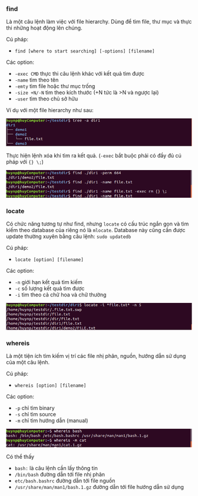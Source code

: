 ### find
Là một câu lệnh làm việc với file hierarchy. Dùng để tìm file, thư mục và thực thi những hoạt động lên chúng.

Cú pháp: 
- `find [where to start searching] [-options] [filename]`

Các option:
- `-exec CMD` thực thi câu lệnh khác với kết quả tìm được
- `-name` tìm theo tên
- `-emty` tìm file hoặc thư mục trống
- `-size +N/-N` tìm theo kích thước (+N tức là >N và ngược lại)
- `-user` tìm theo chủ sở hữu

Ví dụ với một file hierarchy như sau:

![Alt](https://raw.githubusercontent.com/huynp1999/huynp/master/pic/find1.png)

Thực hiện lệnh xóa khi tìm ra kết quả. (`-exec` bắt buộc phải có đầy đủ cú pháp với `{} \;`)

![Alt](https://raw.githubusercontent.com/huynp1999/huynp/master/pic/find2.png)

### locate
Có chức năng tương tự như find, nhưng `locate` có cấu trúc ngắn gọn và tìm kiếm theo database của riêng nó là `mlocate`. Database này cũng cần được update thường xuyên bằng câu lệnh:
`sudo updatedb`

Cú pháp:
- `locate [option] [filename]`

Các option:
- `-n` giới hạn kết quả tìm kiếm
- `-c` số lượng kết quả tìm được
- `-i` tìm theo cả chữ hoa và chữ thường

![Alt](https://raw.githubusercontent.com/huynp1999/huynp/master/pic/locate1.png)
### whereis
Là một tiện ích tìm kiếm vị trí các file nhị phân, nguồn, hướng dẫn sử dụng của một câu lệnh.

Cú pháp:
- `whereis [option] [filename]`

Các option:
- `-p` chỉ tìm binary
- `-s` chỉ tìm source
- `-m` chỉ tìm hướng dẫn (manual)

![Alt](https://raw.githubusercontent.com/huynp1999/huynp/master/pic/whereis.png)

Có thể thấy
- `bash:` là câu lệnh cần lấy thông tin
- `/bin/bash` đường dẫn tới file nhị phân
- `etc/bash.bashrc` đường dẫn tới file nguồn
- `/usr/share/man/man1/bash.1.gz` đường dẫn tới file hướng dẫn sử dụng
